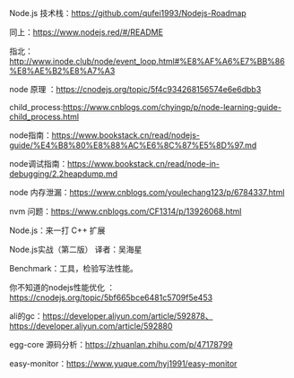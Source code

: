 Node.js 技术栈：https://github.com/qufei1993/Nodejs-Roadmap

同上：https://www.nodejs.red/#/README

指北：http://www.inode.club/node/event_loop.html#%E8%AF%A6%E7%BB%86%E8%AE%B2%E8%A7%A3

node 原理 ：https://cnodejs.org/topic/5f4c934268156574e6e6dbb3

child_process:https://www.cnblogs.com/chyingp/p/node-learning-guide-child_process.html

node指南：https://www.bookstack.cn/read/nodejs-guide/%E4%B8%80%E8%88%AC%E6%8C%87%E5%8D%97.md

node调试指南：https://www.bookstack.cn/read/node-in-debugging/2.2heapdump.md

node 内存泄漏：https://www.cnblogs.com/youlechang123/p/6784337.html

nvm 问题：https://www.cnblogs.com/CF1314/p/13926068.html

Node.js：来一打 C++ 扩展

Node.js实战（第二版） 译者：吴海星

Benchmark：工具，检验写法性能。

你不知道的nodejs性能优化 ：https://cnodejs.org/topic/5bf665bce6481c5709f5e453

ali的gc：https://developer.aliyun.com/article/592878、https://developer.aliyun.com/article/592880

egg-core 源码分析：https://zhuanlan.zhihu.com/p/47178799

easy-monitor：https://www.yuque.com/hyj1991/easy-monitor